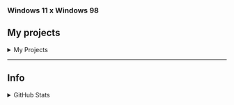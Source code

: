 ### Windows 11 x Windows 98

## My projects
<details>
  <summary>My Projects</summary>

> There are some projects, that i am workingn on...

* List of my projects
  * 💙 Que bot (antinuke discord bot) -> [private]
  * 💠 Que bot's website ([click](https://www.quebot.gq)) -> [soon]
</details>
<hr>

## Info
<details>
   <summary>GitHub Stats</summary>
  
  ![Skils](https://github-readme-stats.vercel.app/api?username=notknownuser13545689&theme=tokyonight&show_icons=true)
</details>
